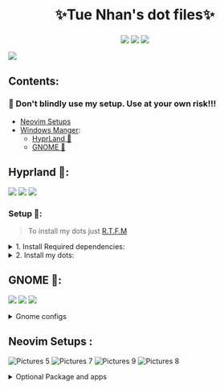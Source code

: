 <div align="center">
    <h1>✨Tue Nhan's dot files✨</h1>
    <h3></h3>
</div>

<div align="center">

![](https://img.shields.io/github/last-commit/iamverysimp1e/dots?color=212121&logo=&logoColor=131821&style=for-the-badge)
![](https://img.shields.io/github/stars/iamverysimp1e/dots?color=212121&logo=&logoColor=131821&style=for-the-badge)
[![](https://img.shields.io/badge/Neovim-0.9+-blueviolet.svg?style=for-the-badge&logo=Neovim&color=212121&logoColor=green)](https://github.com/neovim/neovim)

</div>

![](https://github.com/iamverysimp1e/dots/blob/main/ScreenShots/combineImages.png)

## Contents: 

### **👻 Don't blindly use my setup. Use at your own risk!!!**
- [Neovim Setups](#neovim)
- [Windows Manger]():
  - [HyprLand 🍙](#hypr)
  - [GNOME 🍙](#gnome)

## Hyprland 🍙<a name = "hypr"></a>:

![](https://github.com/iamverysimp1e/dots/blob/main/ScreenShots/HyprLand/hyprland_Rice1.png)
![](https://github.com/iamverysimp1e/dots/blob/main/ScreenShots/HyprLand/hyprland_Rice2.png)
![](https://github.com/iamverysimp1e/dots/blob/main/ScreenShots/HyprLand/hyprland_Rice3.png)

### Setup 🔧:

> To install my dots just [R.T.F.M](https://en.wikipedia.org/wiki/RTFM)

<details><summary> 1. Install Required dependencies: </summary><blockquote>

⚠️ This setup instructions only provided for Arch Linux (and other Arch-based distributions)

- First of all, Install the newest [Hyprland](https://hyprland.org/) using this [guide](https://wiki.hyprland.org/Getting-Started/Installation/) depend on your Distro:

  ```zsh
  yay -S hyprland-git
  ```

- Install Rofi, Dunst, Waybar and Alacritty(optional):

  ```
  yay -S rofi dunst waybar-hyprland-git alacritty
  ```

</blockquote></details>

<details><summary>2. Install my dots:</summary><blockquote>

> Clone the repos

```zsh
git clone https://github.com/iamverysimp1e/dots
cd dots/.config
```

> Copy configs file + Wallpaper

```zsh
cp -r waybar alacritty hypr rofi dunst ~/.config
# Wallpaper
cp -r Wallpaper ~/Pictures
```

> Install a few font

Necessary Font:

- [FiraCode Nerd Font](https://github.com/ryanoasis/nerd-fonts/releases/download/v2.2.2/FiraCode.zip)
- [JetBrains Mono Nerd Font](https://github.com/ryanoasis/nerd-fonts/releases/download/v2.2.2/JetBrainsMono.zip)

Optional Font:

- [NotoColorEmoji](https://github.com/googlefonts/noto-emoji/raw/main/fonts/NotoColorEmoji.ttf)
- [Codicon](https://github.com/microsoft/vscode-codicons/raw/main/dist/codicon.ttf)

Once you download them and unpack them, place them into ~/.fonts or ~/.local/share/fonts.

Then run this command for your system to detect the newly installed fonts.

```
fc-cache -fv
```

Congratulations! You had installed this beautiful rice on your machine🍚
Log out your current desktop session and login to Hyprland:)

## Credits

Thanks to [R/unixporn community](https://www.reddit.com/r/unixporn/) & [Hyprland Development Discord servier](https://discord.com/invite/hQ9XvMUjjr)

</blockquote></details>

## GNOME 🍙<a name = "gnome"></a>:

![](https://github.com/iamverysimp1e/Public-Dot-Files/blob/main/ScreenShots/Gnome_Rice/Rice1.png)
![](https://github.com/iamverysimp1e/Public-Dot-Files/blob/main/ScreenShots/Gnome_Rice/Rice2.png)
![](https://github.com/iamverysimp1e/Public-Dot-Files/blob/main/ScreenShots/Gnome_Rice/Rice3.png)

<details><summary> Gnome configs </summary><blockquote>

- GTK Themes: Based on [AestheticStuff by Rxyhn](https://github.com/rxyhn/AestheticStuff)

- GTK Icons:[Papirus icons ](https://www.gnome-look.org/p/1166289)

- [Mutter Rounded (Optional)](https://github.com/yilozt/mutter-rounded): Windows manager for GNOME (for blur windows effect)
- [Gnome Shell Extensions](https://extensions.gnome.org/):

  - [Aylur's Widget](https://extensions.gnome.org/extension/5338/aylurs-widgets/): Beautiful Plugins with customizable bar
  - [Blur My Shell](https://extensions.gnome.org/extension/3193/blur-my-shell/): Blur the gnome shell
  - [User Themes](https://extensions.gnome.org/extension/19/user-themes/): Load shell themes from user directories
  - [Color Picker](https://extensions.gnome.org/extension/3396/color-picker/): The simple color picker for gnome shell
  - [Compiz alike magic lamp effect](https://extensions.gnome.org/extension/3740/compiz-alike-magic-lamp-effect/): Magic lamp effect alike the macOS minimize effect
  - [Extension List](https://extensions.gnome.org/extension/3088/extension-list/): A Simple Gnome shell extension manager in the top panel
  - [Just Perfection](https://extensions.gnome.org/extension/3843/just-perfection/): SImple tweak tools to customize the gnome shell and disable some UI Features
  - [Open Weather](https://extensions.gnome.org/extension/750/openweather/): A simple weather app for gnome shell
  - [Sound Input & Output Device Chooser](https://extensions.gnome.org/extension/906/sound-output-device-chooser/):Shows a list of sound output and input devices (similar to gnome sound settings) in the status menu below the volume slider.
  - [Unite](https://extensions.gnome.org/extension/1287/unite/): Remove the title bars of the windows for the minimalist in windows
  - [Vitals](https://extensions.gnome.org/extension/1460/vitals/): A simple system monitor on the top bar
  - [gtk title bar](https://extensions.gnome.org/extension/1732/gtk-title-bar/):remove title bar for non-gtk apps with minimal inference
  - [Rounded Window Corners](https://extensions.gnome.org/extension/5237/rounded-window-corners/): Rounded corners for all windows

  - Bar (based on [smooth by Aylur Themes ](https://github.com/Aylur/dotfiles/tree/main/Smooth/gnome-shell)):

    **DISCLAIMER ⚠️: This bar color mod is still in progress and some color sections may not appear correctly if you want to contribute really grateful about that !**

    - Install all of the Extensions above then copy .themes to ~/.themes
    - Open Gnome tweaks -> Appearance -> Shell -> Choose Smooth

- Gnome tweaks (for apply themes and icons ) installation:

  ```fish
  sudo apt update && sudo apt upgrade
  sudo apt install gnome-tweaks
  ```

    </blockquote></details>
  </blockquote></details>

## Neovim Setups <a name = "neovim"></a>:

![Pictures 5](https://github.com/iamverysimp1e/Public-Dot-Files/blob/main/ScreenShots/Neovim/neovim_new3.png)
![Pictures 7](https://github.com/iamverysimp1e/Public-Dot-Files/blob/main/ScreenShots/Neovim/neovim_new3.gif)
![Pictures 9](https://github.com/iamverysimp1e/Public-Dot-Files/blob/main/ScreenShots/Neovim/neovim_new4.png)
![Pictures 8](https://github.com/iamverysimp1e/Public-Dot-Files/blob/main/ScreenShots/Neovim/neovim_new2.gif)

<details><summary>Optional Package and apps</summary><blockquote>
  </blockquote>

- Setups:

```
├── init.lua
├── lua
│  └── user
│     ├── alpha.lua
│     ├── autocommands.lua
│     ├── autopairs.lua
│     ├── bufferline.lua
│     ├── cmp.lua
│     ├── colorizer.lua
│     ├── colorscheme.lua
│     ├── comment.lua
│     ├── gitsigns.lua
│     ├── impatient.lua
│     ├── indentline.lua
│     ├── keymaps.lua
│     ├── lsp
│     │  ├── configs.lua
│     │  ├── handlers.lua
│     │  ├── init.lua
│     │  ├── null-ls.lua
│     │  └── settings
│     │     ├── jsonls.lua
│     │     ├── pyright.lua
│     │     └── sumneko_lua.lua
│     ├── lualine.lua
│     ├── nvim-transparent.lua
│     ├── nvim-tree.lua
│     ├── options.lua
│     ├── plugins.lua
│     ├── project.lua
│     ├── syntax.lua
│     ├── telescope.lua
│     ├── toggleterm.lua
│     ├── treesitter.lua
│     └── whichkey.lua
└── plugin
   └── packer_compiled.lua
```

- **Installations**:

```fish
sudo add-apt-repository ppa:neovim-ppa/unstable
sudo apt update && sudo apt upgrade
sudo apt install neovim
```

- Get healthy:
  - Open nvim and enter the following:
  ```
  :checkhealth
  ```
  - You probably notice you don't have support for copy and paste also that python and node haven't been setup
    - On Ubuntu:
    ```
    sudo apt install xsel
    ```
    - On Arch:
    ```
    sudo pacman -S xsel
    ```
  - Next we need to install python support (Node is optional)
    - Neovim python support:
    ```
    pip install pynvim
    # or
    pip3 install pynvim
    ```
    - Neovim Node support
    ```
    npm i -g neovim
    ```
- Other optional package for formatting & finding text:):

  - Prettier

  ```bash
  npm install -g prettier
  ```

  - Black (Python formatter)

  ```bash
  pip install black
  ```

  - Ripgrep

  ```
  paru -S ripgrep
  ```

- On Fedora you have to install c++ and lstdc++ :

```bash
sudo dnf install g++
#and
sudo yum install glibc-static libstdc++-static -y;
```

- On windows you have to install
  - [gcc]():
    ```bash
    sccop install gcc
    ```
  - [Zig]()
    ```bash
    scoop install zig
    ```

</details>
</blockquote></details>
